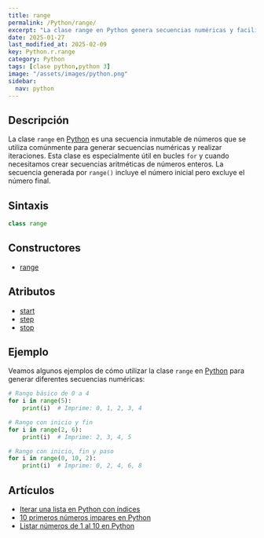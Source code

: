 ```yaml
---
title: range
permalink: /Python/range/
excerpt: "La clase range en Python genera secuencias numéricas y facilita iteraciones."
date: 2025-01-27
last_modified_at: 2025-02-09
key: Python.r.range
category: Python
tags: [clase python,python 3]
image: "/assets/images/python.png"
sidebar:
  nav: python
---
```


## Descripción


La clase `range` en [Python](https://www.manualweb.net/pyhton/) es una secuencia inmutable de números que se utiliza comúnmente para generar secuencias numéricas y realizar iteraciones. Esta clase es especialmente útil en bucles `for` y cuando necesitamos crear secuencias aritméticas de números enteros. La secuencia generada por `range()` incluye el número inicial pero excluye el número final.


## Sintaxis


```python
class range
```


## Constructores

- [range](https://www.w3api.com/Python/range/range/)

## Atributos

- [start](https://www.w3api.com/Python/range/start/)
- [step](https://www.w3api.com/Python/range/step/)
- [stop](https://www.w3api.com/Python/range/stop/)

## Ejemplo


Veamos algunos ejemplos de cómo utilizar la clase `range` en [Python](https://www.manualweb.net/python/) para generar diferentes secuencias numéricas:


```python
# Rango básico de 0 a 4
for i in range(5):
    print(i)  # Imprime: 0, 1, 2, 3, 4

# Rango con inicio y fin
for i in range(2, 6):
    print(i)  # Imprime: 2, 3, 4, 5

# Rango con inicio, fin y paso
for i in range(0, 10, 2):
    print(i)  # Imprime: 0, 2, 4, 6, 8
```


## Artículos

- [Iterar una lista en Python con índices](https://lineadecodigo.com/python/iterar-una-lista-en-python-con-indices/)
- [10 primeros números impares en Python](https://lineadecodigo.com/python/10-primeros-numeros-impares-en-python/)
- [Listar números de 1 al 10 en Python](https://lineadecodigo.com/python/listar-numeros-del-1-al-10-en-python/)

